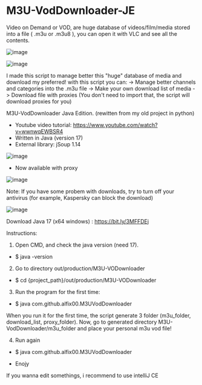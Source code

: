 # M3U-VodDownloader-JE

Video on Demand or VOD, are huge database of videos/film/media stored into a file ( .m3u or .m3u8 ), you can open it with VLC and see all the contents.

![image](https://user-images.githubusercontent.com/44652155/170267752-2104e7e5-6fec-4318-9000-b6b51a9fe893.png)

![image](https://user-images.githubusercontent.com/44652155/170266183-c310d8c1-6ee8-4a51-bdf6-5b3a2eac1d69.png)


I made this script to manage better this "huge" database of media and download my preferred! with this script you can: -> Manage better channels and categories into the .m3u file -> Make your own download list of media -> Download file with proxies (You don't need to import that, the script will download proxies for you)

M3U-VodDownloader Java Edition. (rewitten from my old project in python)
- Youtube video tutorial: https://www.youtube.com/watch?v=wwnwqEWBSR4
- Written in Java (version 17)
- External library: jSoup 1.14

![image](https://user-images.githubusercontent.com/44652155/170266291-92d9e857-d3f9-4e77-b39c-b3e0e2d0d824.png)

- Now available with proxy 

![image](https://user-images.githubusercontent.com/44652155/170266405-1b750eb9-f897-4ff9-9cb1-476a93e4f2c5.png)



Note: If you have some probem with downloads, try to turn off your antivirus (for example, Kaspersky can block the download)

![image](https://user-images.githubusercontent.com/44652155/170266839-079e8662-3f2a-4a5c-aa0d-bbf69acaacfc.png)

Download Java 17 (x64 windows) : https://bit.ly/3MFFDEj

Instructions:

1) Open CMD, and check the java version (need 17). 
- $ java -version
2) Go to directory out/production/M3U-VODownloader
- $ cd {project_path}/out/production/M3U-VODownloader
3) Run the program for the first time:
- $ java com.github.alfix00.M3UVodDownloader

When you run it for the first time, the script generate 3 folder (m3u_folder, download_list, proxy_folder).
Now, go to generated directory M3U-VodDownloader/m3u_folder and place your personal m3u vod file! 

4) Run again 
- $ java com.github.alfix00.M3UVodDownloader

- Enojy




If you wanna edit somethings, i recommend to use intelliJ CE
